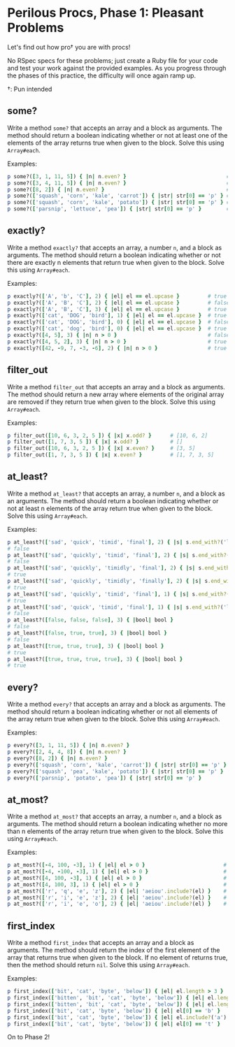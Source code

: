 # Perilous Procs, Phase 1: Pleasant Problems

Let's find out how pro† you are with procs!

No RSpec specs for these problems; just create a Ruby file for your code and
test your work against the provided examples. As you progress through the phases of
this practice, the difficulty will once again ramp up.

†: Pun intended

## some?

Write a method `some?` that accepts an array and a block as arguments. The
method should return a boolean indicating whether or not at least one of the
elements of the array returns true when given to the block. Solve this using
`Array#each`.

Examples:

```ruby
p some?([3, 1, 11, 5]) { |n| n.even? }                                # false
p some?([3, 4, 11, 5]) { |n| n.even? }                                # true
p some?([8, 2]) { |n| n.even? }                                       # true
p some?(['squash', 'corn', 'kale', 'carrot']) { |str| str[0] == 'p' } # false
p some?(['squash', 'corn', 'kale', 'potato']) { |str| str[0] == 'p' } # true
p some?(['parsnip', 'lettuce', 'pea']) { |str| str[0] == 'p' }        # true
```

## exactly?

Write a method `exactly?` that accepts an array, a number `n`, and a block as
arguments. The method should return a boolean indicating whether or not there
are exactly n elements that return true when given to the block. Solve this
using `Array#each`.

Examples:

```ruby
p exactly?(['A', 'b', 'C'], 2) { |el| el == el.upcase }         # true
p exactly?(['A', 'B', 'C'], 2) { |el| el == el.upcase }         # false
p exactly?(['A', 'B', 'C'], 3) { |el| el == el.upcase }         # true
p exactly?(['cat', 'DOG', 'bird'], 1) { |el| el == el.upcase }  # true
p exactly?(['cat', 'DOG', 'bird'], 0) { |el| el == el.upcase }  # false
p exactly?(['cat', 'dog', 'bird'], 0) { |el| el == el.upcase }  # true
p exactly?([4, 5], 3) { |n| n > 0 }                             # false
p exactly?([4, 5, 2], 3) { |n| n > 0 }                          # true
p exactly?([42, -9, 7, -3, -6], 2) { |n| n > 0 }                # true
```

## filter_out

Write a method `filter_out` that accepts an array and a block as arguments. The
method should return a new array where elements of the original array are
removed if they return true when given to the block. Solve this using
`Array#each`.

Examples:

```ruby
p filter_out([10, 6, 3, 2, 5 ]) { |x| x.odd? }      # [10, 6, 2]
p filter_out([1, 7, 3, 5 ]) { |x| x.odd? }          # []
p filter_out([10, 6, 3, 2, 5 ]) { |x| x.even? }     # [3, 5]
p filter_out([1, 7, 3, 5 ]) { |x| x.even? }         # [1, 7, 3, 5]
```

## at_least?

Write a method `at_least?` that accepts an array, a number `n`, and a block as
an arguments. The method should return a boolean indicating whether or not at
least n elements of the array return true when given to the block. Solve this
using `Array#each`.

Examples:

```ruby
p at_least?(['sad', 'quick', 'timid', 'final'], 2) { |s| s.end_with?('ly') }
# false
p at_least?(['sad', 'quickly', 'timid', 'final'], 2) { |s| s.end_with?('ly') }
# false
p at_least?(['sad', 'quickly', 'timidly', 'final'], 2) { |s| s.end_with?('ly') }
# true
p at_least?(['sad', 'quickly', 'timidly', 'finally'], 2) { |s| s.end_with?('ly') }
# true
p at_least?(['sad', 'quickly', 'timid', 'final'], 1) { |s| s.end_with?('ly') }
# true
p at_least?(['sad', 'quick', 'timid', 'final'], 1) { |s| s.end_with?('ly') }
# false
p at_least?([false, false, false], 3) { |bool| bool }
# false
p at_least?([false, true, true], 3) { |bool| bool }
# false
p at_least?([true, true, true], 3) { |bool| bool }
# true
p at_least?([true, true, true, true], 3) { |bool| bool }
# true
```

## every?

Write a method `every?` that accepts an array and a block as arguments. The
method should return a boolean indicating whether or not all elements of the
array return true when given to the block. Solve this using `Array#each`.

Examples:

```ruby
p every?([3, 1, 11, 5]) { |n| n.even? }                                 # false
p every?([2, 4, 4, 8]) { |n| n.even? }                                  # true
p every?([8, 2]) { |n| n.even? }                                        # true
p every?(['squash', 'corn', 'kale', 'carrot']) { |str| str[0] == 'p' }  # false
p every?(['squash', 'pea', 'kale', 'potato']) { |str| str[0] == 'p' }   # false
p every?(['parsnip', 'potato', 'pea']) { |str| str[0] == 'p' }          # true
```

## at_most?

Write a method `at_most?` that accepts an array, a number `n`, and a block as
arguments. The method should return a boolean indicating whether no more than n
elements of the array return true when given to the block. Solve this using
`Array#each`.

Examples:

```ruby
p at_most?([-4, 100, -3], 1) { |el| el > 0 }                         # true
p at_most?([-4, -100, -3], 1) { |el| el > 0 }                        # true
p at_most?([4, 100, -3], 1) { |el| el > 0 }                          # false
p at_most?([4, 100, 3], 1) { |el| el > 0 }                           # false
p at_most?(['r', 'q', 'e', 'z'], 2) { |el| 'aeiou'.include?(el) }    # true
p at_most?(['r', 'i', 'e', 'z'], 2) { |el| 'aeiou'.include?(el) }    # true
p at_most?(['r', 'i', 'e', 'o'], 2) { |el| 'aeiou'.include?(el) }    # false
```

## first_index

Write a method `first_index` that accepts an array and a block as arguments. The
method should return the index of the first element of the array that returns
true when given to the block. If no element of returns true, then the method
should return `nil`. Solve this using `Array#each`.

Examples:

```ruby
p first_index(['bit', 'cat', 'byte', 'below']) { |el| el.length > 3 }           # 2
p first_index(['bitten', 'bit', 'cat', 'byte', 'below']) { |el| el.length > 3 } # 0
p first_index(['bitten', 'bit', 'cat', 'byte', 'below']) { |el| el.length > 6 } # nil
p first_index(['bit', 'cat', 'byte', 'below']) { |el| el[0] == 'b' }            # 0
p first_index(['bit', 'cat', 'byte', 'below']) { |el| el.include?('a') }        # 1
p first_index(['bit', 'cat', 'byte', 'below']) { |el| el[0] == 't' }            # nil
```

On to Phase 2!
